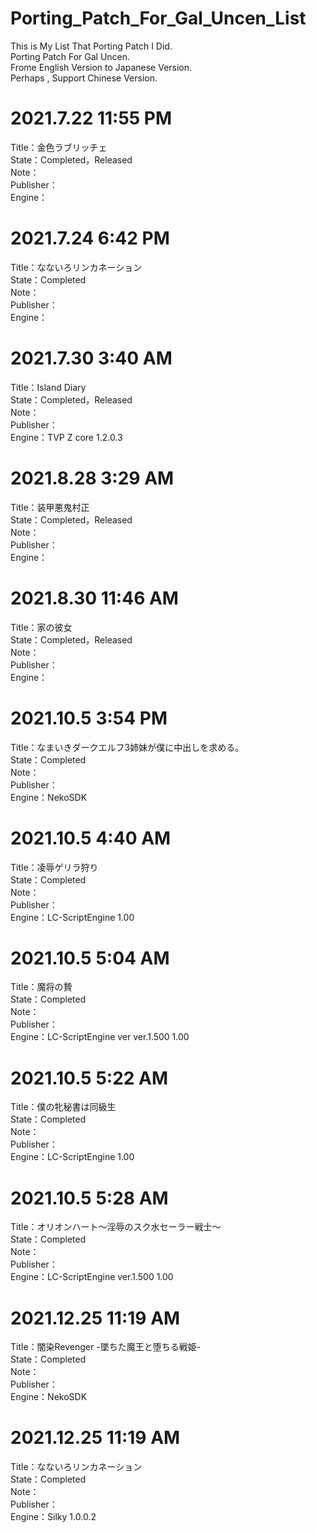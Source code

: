 # Porting_Patch_For_Gal_Uncen_List
This is My List That Porting Patch I Did.  
Porting Patch For Gal Uncen.  
Frome English Version to Japanese Version.  
Perhaps , Support Chinese Version.  

# 2021.7.22 11:55 PM
Title：金色ラブリッチェ  
State：Completed，Released  
Note：  
Publisher：  
Engine：  

# 2021.7.24 6:42 PM
Title：なないろリンカネーション  
State：Completed  
Note：  
Publisher：  
Engine：  

# 2021.7.30 3:40 AM
Title：Island Diary  
State：Completed，Released  
Note：  
Publisher：  
Engine：TVP Z core 1.2.0.3  

# 2021.8.28 3:29 AM
Title：装甲悪鬼村正  
State：Completed，Released  
Note：  
Publisher：  
Engine：  

# 2021.8.30 11:46 AM
Title：家の彼女  
State：Completed，Released  
Note：  
Publisher：  
Engine：  

# 2021.10.5 3:54 PM
Title：なまいきダークエルフ3姉妹が僕に中出しを求める。  
State：Completed  
Note：  
Publisher：  
Engine：NekoSDK  

# 2021.10.5 4:40 AM
Title：凌辱ゲリラ狩り  
State：Completed  
Note：  
Publisher：  
Engine：LC-ScriptEngine 1.00  

# 2021.10.5 5:04 AM
Title：魔将の贄  
State：Completed  
Note：  
Publisher：  
Engine：LC-ScriptEngine ver ver.1.500 1.00  

# 2021.10.5 5:22 AM
Title：僕の牝秘書は同級生  
State：Completed  
Note：  
Publisher：  
Engine：LC-ScriptEngine 1.00  

# 2021.10.5 5:28 AM
Title：オリオンハート～淫辱のスク水セーラー戦士～  
State：Completed  
Note：  
Publisher：  
Engine：LC-ScriptEngine ver.1.500 1.00  

# 2021.12.25 11:19 AM
Title：闇染Revenger -墜ちた魔王と堕ちる戦姫-  
State：Completed  
Note：  
Publisher：  
Engine：NekoSDK  

# 2021.12.25 11:19 AM
Title：なないろリンカネーション  
State：Completed  
Note：  
Publisher：  
Engine：Silky 1.0.0.2   
